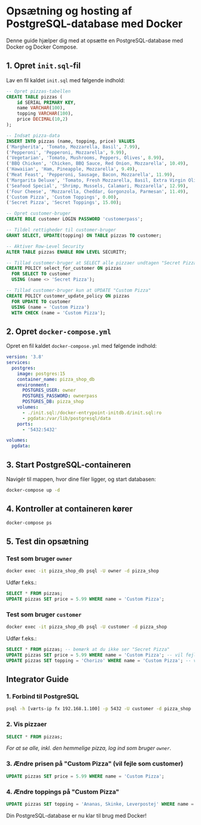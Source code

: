 # Opsætning og hosting af PostgreSQL-database med Docker

Denne guide hjælper dig med at opsætte en PostgreSQL-database med Docker og Docker Compose.

## 1. Opret `init.sql`-fil

Lav en fil kaldet `init.sql` med følgende indhold:

```sql
-- Opret pizzas-tabellen
CREATE TABLE pizzas (
    id SERIAL PRIMARY KEY,
    name VARCHAR(100),
    topping VARCHAR(100),
    price DECIMAL(10,2)
);

-- Indsæt pizza-data
INSERT INTO pizzas (name, topping, price) VALUES
('Margherita', 'Tomato, Mozzarella, Basil', 7.99),
('Pepperoni', 'Pepperoni, Mozzarella', 9.99),
('Vegetarian', 'Tomato, Mushrooms, Peppers, Olives', 8.99),
('BBQ Chicken', 'Chicken, BBQ Sauce, Red Onion, Mozzarella', 10.49),
('Hawaiian', 'Ham, Pineapple, Mozzarella', 9.49),
('Meat Feast', 'Pepperoni, Sausage, Bacon, Mozzarella', 11.99),
('Margarita Deluxe', 'Tomato, Fresh Mozzarella, Basil, Extra Virgin Olive Oil', 10.99),
('Seafood Special', 'Shrimp, Mussels, Calamari, Mozzarella', 12.99),
('Four Cheese', 'Mozzarella, Cheddar, Gorgonzola, Parmesan', 11.49),
('Custom Pizza', 'Custom Toppings', 0.00),
('Secret Pizza', 'Secret Toppings', 15.00);

-- Opret customer-bruger
CREATE ROLE customer LOGIN PASSWORD 'customerpass';

-- Tildel rettigheder til customer-bruger
GRANT SELECT, UPDATE(topping) ON TABLE pizzas TO customer;

-- Aktiver Row-Level Security
ALTER TABLE pizzas ENABLE ROW LEVEL SECURITY;

-- Tillad customer-bruger at SELECT alle pizzaer undtagen "Secret Pizza"
CREATE POLICY select_for_customer ON pizzas
  FOR SELECT TO customer
  USING (name <> 'Secret Pizza');

-- Tillad customer-bruger kun at UPDATE "Custom Pizza"
CREATE POLICY customer_update_policy ON pizzas
  FOR UPDATE TO customer
  USING (name = 'Custom Pizza')
  WITH CHECK (name = 'Custom Pizza');
```

## 2. Opret `docker-compose.yml`

Opret en fil kaldet `docker-compose.yml` med følgende indhold:

```yaml
version: '3.8'
services:
  postgres:
    image: postgres:15
    container_name: pizza_shop_db
    environment:
      POSTGRES_USER: owner
      POSTGRES_PASSWORD: ownerpass
      POSTGRES_DB: pizza_shop
    volumes:
      - ./init.sql:/docker-entrypoint-initdb.d/init.sql:ro
      - pgdata:/var/lib/postgresql/data
    ports:
      - '5432:5432'

volumes:
  pgdata:
```

## 3. Start PostgreSQL-containeren

Navigér til mappen, hvor dine filer ligger, og start databasen:

```bash
docker-compose up -d
```

## 4. Kontroller at containeren kører

```bash
docker-compose ps
```

## 5. Test din opsætning

### Test som bruger `owner`

```bash
docker exec -it pizza_shop_db psql -U owner -d pizza_shop
```

Udfør f.eks.:

```sql
SELECT * FROM pizzas;
UPDATE pizzas SET price = 5.99 WHERE name = 'Custom Pizza';
```

### Test som bruger `customer`

```bash
docker exec -it pizza_shop_db psql -U customer -d pizza_shop
```

Udfør f.eks.:

```sql
SELECT * FROM pizzas; -- bemærk at du ikke ser "Secret Pizza"
UPDATE pizzas SET price = 5.99 WHERE name = 'Custom Pizza'; -- vil fejle
UPDATE pizzas SET topping = 'Chorizo' WHERE name = 'Custom Pizza'; -- vil lykkes
```

## Integrator Guide

### 1. Forbind til PostgreSQL

```bash
psql -h [værts-ip fx 192.168.1.100] -p 5432 -U customer -d pizza_shop
```

### 2. Vis pizzaer

```sql
SELECT * FROM pizzas;
```

_For at se alle, inkl. den hemmelige pizza, log ind som bruger `owner`._

### 3. Ændre prisen på "Custom Pizza" (vil fejle som customer)

```sql
UPDATE pizzas SET price = 5.99 WHERE name = 'Custom Pizza';
```

### 4. Ændre toppings på "Custom Pizza"

```sql
UPDATE pizzas SET topping = 'Ananas, Skinke, Leverpostej' WHERE name = 'Custom Pizza';
```

Din PostgreSQL-database er nu klar til brug med Docker!

